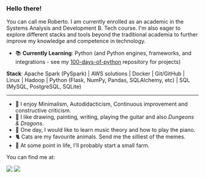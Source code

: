 ### Hello there!

You can call me Roberto. I am currently enrolled as an academic in the Systems Analysis and Development B. Tech course. I'm also eager to explore different stacks and tools beyond the traditional academia to further improve my knowledge and competence in technology.

- 📚 **Currently Learning**: Python (and Python engines, frameworks, and integrations - see my [100-days-of-python](https://github.com/RobertoLJr/100-days-of-python) repository for projects)

**Stack**: Apache Spark (PySpark) | AWS solutions | Docker | Git/GitHub | Linux | Hadoop | Python (Flask, NumPy, Pandas, SQLAlchemy, etc) | SQL (MySQL, PostgreSQL, SQLite)

---

- 🌱 I enjoy Minimalism, Autodidacticism, Continuous improvement and constructive criticism.
- 🎨 I like drawing, painting, writing, playing the guitar and also *Dungeons & Dragons*.
- 🎹 One day, I would like to learn music theory and how to play the piano.
- 🐈 Cats are my favourite animals. Send me the silliest of the memes.
- 💭 At some point in life, I'll probably start a small farm.

You can find me at:  

<div>
    <a href = "mailto:gsn.roberto@gmail.com"><img src="https://img.shields.io/badge/Gmail-D14836?style=for-the-badge&logo=gmail&logoColor=white" target="_blank"></a>
    <a href="https://www.linkedin.com/in/robertoljr/" target="_blank"><img src="https://img.shields.io/badge/-LinkedIn-%230077B5?style=for-the-badge&logo=linkedin&logoColor=white" target="_blank"></a>   
</div>
